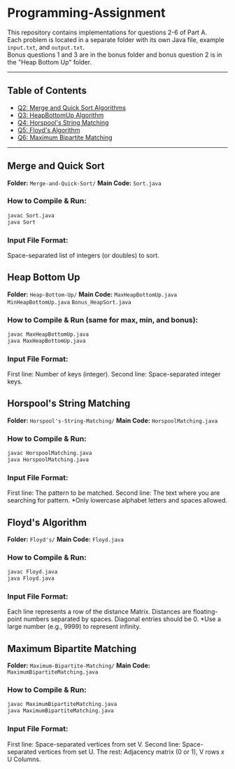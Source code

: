 # Programming-Assignment

This repository contains implementations for questions 2-6 of Part A.  
Each problem is located in a separate folder with its own Java file, example `input.txt`, and `output.txt`.  
Bonus questions 1 and 3 are in the bonus folder and bonus question 2 is in the "Heap Bottom Up" folder.

---

## Table of Contents

- [Q2: Merge and Quick Sort Algorithms](#Merge-and-Quick-Sort)
- [Q3: HeapBottomUp Algorithm](#Heap-Bottom-Up)
- [Q4: Horspool's String Matching](#Horspool's-String-Matching)
- [Q5: Floyd's Algorithm](#Floyd's) 
- [Q6: Maximum Bipartite Matching](#Maximum-Bipartite-Matching)

---

## Merge and Quick Sort
**Folder:** `Merge-and-Quick-Sort/`
**Main Code:** `Sort.java`

### How to Compile & Run:
```bash 
javac Sort.java  
java Sort 
``` 

### Input File Format:
 Space-separated list of integers (or doubles) to sort.

## Heap Bottom Up
**Folder:** `Heap-Bottom-Up/`
**Main Code:** `MaxHeapBottomUp.java` `MinHeapBottomUp.java` `Bonus_HeapSort.java`

### How to Compile & Run (same for max, min, and bonus):
```bash
javac MaxHeapBottomUp.java  
java MaxHeapBottomUp.java
```  

### Input File Format:
First line: Number of keys (integer). 
Second line: Space-separated integer keys. 

## Horspool's String Matching
**Folder:** `Horspool's-String-Matching/`
**Main Code:** `HorspoolMatching.java`

### How to Compile & Run:
```bash
javac HorspoolMatching.java  
java HorspoolMatching.java
```  

### Input File Format:
First line: The pattern to be matched. 
Second line: The text where you are searching for pattern.
*Only lowercase alphabet letters and spaces allowed.

## Floyd's Algorithm
**Folder:** `Floyd's/`
**Main Code:** `Floyd.java`

### How to Compile & Run:
```bash
javac Floyd.java  
java Floyd.java
```  

### Input File Format:
Each line represents a row of the distance Matrix. Distances are floating-point numbers separated by spaces. Diagonal entries should be 0.
*Use a large number (e.g., 9999) to represent infinity.

## Maximum Bipartite Matching
**Folder:** `Maximum-Bipartite-Matching/`
**Main Code:** `MaximumBipartiteMatching.java`

### How to Compile & Run:
```bash
javac MaximumBipartiteMatching.java  
java MaximumBipartiteMatching.java
``` 

### Input File Format:
First line: Space-separated vertices from set V. 
Second line: Space-separated vertices from set U.
The rest: Adjacency matrix (0 or 1), V rows x U Columns.